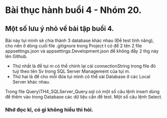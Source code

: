 # Bài thục hành buổi 4 - Nhóm 20.
## Một số lưu ý nhỏ về bài tập buổi 4.
<p>Bài này tụi mình sẽ chia thành 3 database khác nhau (Để test tính năng), cho nên ở dòng cuối file .gitignore trong Project t có để 2 tên 2 file appsettings.json và appsettings.Development.json để không đẩy 2 thg này lên Github.</p>
<ul>
  <li>Thứ nhất là để tụi m có thể chính lại cái connectionString trong file đó tuỳ theo tên Sv trong SQL Server Management của tụi m.</li>
  <li>Thứ hai là để cho mỗi đứa tụi mình có thể xài Database ở các Local Server khác nhau.</li>
</ul>
<p>Trong file Query\TH4_SQLServer_Query.sql có một số câu lệnh insert dùng để thêm vào trong Database các dữ liệu cần để test. Một số câu lệnh Select.</p>
<h3>Nhớ đọc kĩ, có gì không hiểu thì hỏi.</h3>
